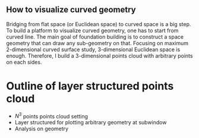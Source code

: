 ## How to visualize curved geometry
Bridging from flat space (or Euclidean space) to curved space is a big step. To build a platform to visualize curved geometry, one has to start from curved line. The main goal of foundation building is to construct a space geometry that can draw any sub-geometry on that. Focusing on maximum 2-dimensional curved surface study, 3-dimensional Euclidean space is enough. Therefore, I build a 3-dimensional points cloud with arbitrary points on each sides. 

# Outline of layer structured points cloud
- $N^3$ points points cloud setting
- Layer structured for plotting arbitrary geometry at subwindow
- Analysis on geometry

